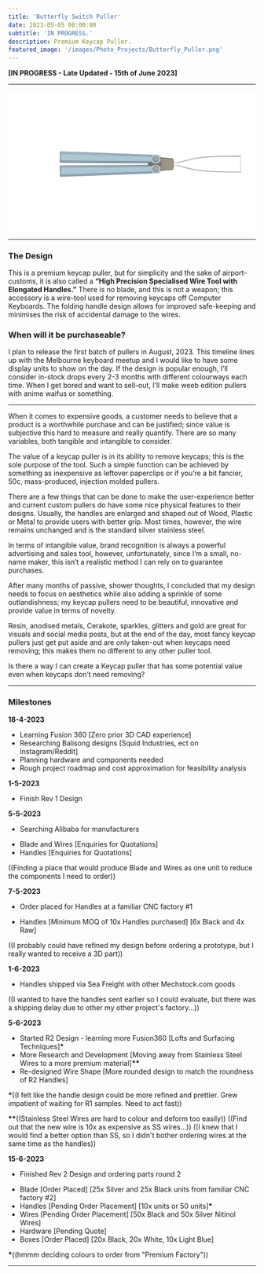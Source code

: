 ```yaml
---
title: 'Butterfly Switch Puller'
date: 2023-05-05 00:00:00
subtitle: 'IN PROGRESS.'
description: Premium Keycap Puller.
featured_image: '/images/Photo_Projects/Butterfly_Puller.png'
--- 
```


**[IN PROGRESS - Late Updated - 15th of June 2023]**

---
<div class="gallery3" data-columns="1">
	<img src="/images/Photo_Projects/Butterfly_Puller.png">
</div>

---

### The Design ###
This is a premium keycap puller, but for simplicity and the sake of airport-customs, it is also called a **“High Precision Specialised Wire Tool with Elongated Handles.”** There is no blade, and this is not a weapon; this accessory is a wire-tool used for removing keycaps off Computer Keyboards. The folding handle design allows for improved safe-keeping and minimises the risk of accidental damage to the wires.

### When will it be purchaseable? ###
I plan to release the first batch of pullers in August, 2023. This timeline lines up with the Melbourne keyboard meetup and I would like to have some display units to show on the day. 
If the design is popular enough, I’ll consider in-stock drops every 2-3 months with different colourways each time. When I get bored and want to sell-out, I’ll make weeb edition pullers with anime waifus or something.

---

When it comes to expensive goods, a customer needs to believe that a product is a worthwhile purchase and can be justified; since value is subjective this hard to measure and really quantify. There are so many variables, both tangible and intangible to consider.

The value of a keycap puller is in its ability to remove keycaps; this is the sole purpose of the tool. Such a simple function can be achieved by something as inexpensive as leftover paperclips or if you’re a bit fancier, 50c, mass-produced, injection molded pullers. 

There are a few things that can be done to make the user-experience better and current custom pullers do have some nice physical features to their designs. Usually, the handles are enlarged and shaped out of Wood, Plastic or Metal to provide users with better grip. Most times, however, the wire remains unchanged and is the standard silver stainless steel.

In terms of intangible value, brand recognition is always a powerful advertising and sales tool, however, unfortunately, since I’m a small, no-name maker, this isn’t a realistic method I can rely on to guarantee purchases.  

After many months of passive, shower thoughts, I concluded that my design needs to focus on aesthetics while also adding a sprinkle of some outlandishness; my keycap pullers need to be beautiful, innovative and provide value in terms of novelty.

Resin, anodised metals, Cerakote, sparkles, glitters and gold are great for visuals and social media posts, but at the end of the day, most fancy keycap pullers just get put aside and are only taken-out when keycaps need removing; this makes them no different to any other puller tool. 

Is there a way I can create a Keycap puller that has some potential value even when keycaps don’t need removing?

---

### Milestones ###

**18-4-2023**
- Learning Fusion 360 [Zero prior 3D CAD experience]
- Researching Balisong designs [Squid Industries, ect on Instagram/Reddit]
- Planning hardware and components needed
- Rough project roadmap and cost approximation for feasibility analysis 

**1-5-2023**
- Finish Rev 1 Design

**5-5-2023**
- Searching Alibaba for manufacturers 
* Blade and Wires [Enquiries for Quotations]
* Handles [Enquiries for Quotations]

((Finding a place that would produce Blade and Wires as one unit to reduce the components I need to order))

**7-5-2023**
- Order placed for Handles at a familiar CNC factory #1
* Handles [Minimum MOQ of 10x Handles purchased] [6x Black and 4x Raw]

((I probably could have refined my design before ordering a prototype, but I really wanted to receive a 3D part))

**1-6-2023**
- Handles shipped via Sea Freight with other Mechstock.com goods

((I wanted to have the handles sent earlier so I could evaluate, but there was a shipping delay due to other my other project's factory...))

**5-6-2023**
- Started R2 Design - learning more Fusion360 [Lofts and Surfacing Techniques]__*__
- More Research and Development [Moving away from Stainless Steel Wires to a more premium material]__**__
- Re-designed Wire Shape [More rounded design to match the roundness of R2 Handles]

__*__((I felt like the handle design could be more refined and prettier. Grew impatient of waiting for R1 samples. Need to act fast)) 

__**__((Stainless Steel Wires are hard to colour and deform too easily)) ((Find out that the new wire is 10x as expensive as SS wires...))
((I knew that I would find a better option than SS, so I didn't bother ordering wires at the same time as the handles))


**15-6-2023**
- Finished Rev 2 Design and ordering parts round 2
* Blade [Order Placed] [25x Silver and 25x Black units from familiar CNC factory #2]
* Handles [Pending Order Placement] [10x units or 50 units]__*__
* Wires [Pending Order Placement] [50x Black and 50x Silver Nitinol Wires]
* Hardware [Pending Quote]
* Boxes [Order Placed] [20x Black, 20x White, 10x Light Blue]

__*__((hmmm deciding colours to order from "Premium Factory"))

---

